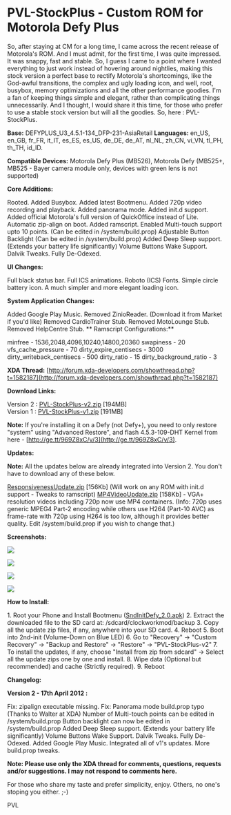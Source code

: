 # PVL-StockPlus - Custom ROM for Motorola Defy Plus

<!--[options]
name: PVL-StockPlus - Custom ROM for Motorola Defy Plus
date: 2012-04-05T00:00:00.000Z
url: 2012/04/pvl-stockplus-custom-rom-for-motorola_05.html
tags: []
-->

So, after staying at CM for a long time, I came across the recent release of Motorola's ROM. And I must admit, for the first time, I was quite impressed. It was snappy, fast and stable. So, I guess I came to a point where I wanted everything to just work instead of hovering around nightlies, making this stock version a perfect base to rectify Motorola's shortcomings, like the God-awful transitions, the complex and ugly loading icon, and well, root, busybox, memory optimizations and all the other performance goodies. I'm a fan of keeping things simple and elegant, rather than complicating things unnecessarily. And I thought, I would share it this time, for those who prefer to use a stable stock version but will all the goodies. So, here : PVL-StockPlus.

**Base:** DEFYPLUS_U3_4.5.1-134_DFP-231-AsiaRetail
**Languages:** en_US, en_GB, fr_FR, it_IT, es_ES, es_US, de_DE, de_AT, nl_NL, zh_CN, vi_VN, tl_PH, th_TH, id_ID.

**Compatible Devices:** Motorola Defy Plus (MB526), Motorola Defy (MB525+, MB525 - Bayer camera module only, devices with green lens is not supported)

**Core Additions:**

Rooted.
Added Busybox.
Added latest Bootmenu.
Added 720p video recording and playback.
Added panorama mode.
Added init.d support.
Added official Motorola's full version of QuickOffice instead of Lite.
Automatic zip-align on boot.
Added ramscript.
Enabled Multi-touch support upto 10 points. (Can be edited in /system/build.prop)
Adjustable Button Backlight (Can be edited in /system/build.prop)
Added Deep Sleep support. (Extends your battery life significantly)
Volume Buttons Wake Support.
Dalvik Tweaks.
Fully De-Odexed.

**UI Changes:**

Full black status bar.
Full ICS animations.
Roboto (ICS) Fonts.
Simple circle battery icon.
A much simpler and more elegant loading icon.

**System Application Changes:**

Added Google Play Music.
Removed ZinioReader. (Download it from Market if you'd like)
Removed CardioTrainer Stub.
Removed MotoLounge Stub.
Removed HelpCentre Stub.
**
Ramscript Configurations:**

minfree - 1536,2048,4096,10240,14800,20360
swapiness - 20
vfs_cache_pressure - 70
dirty_expire_centisecs - 3000
dirty_writeback_centisecs - 500
dirty_ratio - 15
dirty_background_ratio - 3

**XDA Thread:** [http://forum.xda-developers.com/showthread.php?t=1582187](http://forum.xda-developers.com/showthread.php?t=1582187)

**Download Links:**

Version 2 : [PVL-StockPlus-v2.zip](http://www.mediafire.com/download.php?t7v2wl8l22x722a) [194MB]  
Version 1 : [PVL-StockPlus-v1.zip](http://www.mediafire.com/?l6knpemg37znl8b) [191MB]  

**Note:** If you're installing it on a Defy (not Defy+), you need to only restore "system" using "Advanced Restore", and flash 4.5.3-109-DHT Kernel from here - [http://ge.tt/969Z8xC/v/3](http://ge.tt/969Z8xC/v/3).  

**Updates:**

**Note:** All the updates below are already integrated into Version 2\. You don't have to download any of these below.

[ResponsivenessUpdate.zip](http://www.mediafire.com/?tb605505kdttbd0) [156Kb] (Will work on any ROM with init.d support - Tweaks to ramscript)
[MP4VideoUpdate.zip](http://www.mediafire.com/?4n6u3b7o8a1sk55) [158Kb] - VGA+ resolution videos including 720p now use MP4 containers. (Info: 720p uses generic MPEG4 Part-2 encoding while others use H264 (Part-10 AVC) as frame-rate with 720p using H264 is too low, although it provides better quality. Edit /system/build.prop if you wish to change that.)

**Screenshots:**


[![](http://3.bp.blogspot.com/-_uIDBm9ReK0/T3y5llUcL4I/AAAAAAAAAIg/dLcS8y8h1Lc/s320/Screenshot1.jpg)](http://3.bp.blogspot.com/-_uIDBm9ReK0/T3y5llUcL4I/AAAAAAAAAIg/dLcS8y8h1Lc/s1600/Screenshot1.jpg)

[![](http://2.bp.blogspot.com/-2SO1pSNyAuo/T3y5nUf2QNI/AAAAAAAAAIo/IH-1OA2Jn9s/s320/Screenshot2.png)](http://2.bp.blogspot.com/-2SO1pSNyAuo/T3y5nUf2QNI/AAAAAAAAAIo/IH-1OA2Jn9s/s1600/Screenshot2.png)

[![](http://3.bp.blogspot.com/--4RgtNQRnMY/T3y5o8upjrI/AAAAAAAAAIw/ECc7-E0q2go/s320/Screenshot3.png)](http://3.bp.blogspot.com/--4RgtNQRnMY/T3y5o8upjrI/AAAAAAAAAIw/ECc7-E0q2go/s1600/Screenshot3.png)

[![](http://2.bp.blogspot.com/-Nw0A4u00yUM/T3zi8P5P5QI/AAAAAAAAAI8/wa23Bj2mo_0/s320/Screenshot4.png)](http://2.bp.blogspot.com/-Nw0A4u00yUM/T3zi8P5P5QI/AAAAAAAAAI8/wa23Bj2mo_0/s1600/Screenshot4.png)

**How to Install:**

1\. Root your Phone and Install Bootmenu ([SndInitDefy_2.0.apk](http://forum.xda-developers.com/attachment.php?attachmentid=792601&d=1322064151))
2\. Extract the downloaded file to the SD card at: /sdcard/clockworkmod/backup
3\. Copy all the update zip files, if any, anywhere into your SD card.
4\. Reboot
5\. Boot into 2nd-init (Volume-Down on Blue LED)
6\. Go to "Recovery" -> "Custom Recovery" -> "Backup and Restore" -> "Restore" -> "PVL-StockPlus-v2"
7\. To install the updates, if any, choose "Install from zip from sdcard" -> Select all the update zips one by one and install.
8\. Wipe data (Optional but recommended) and cache (Strictly required).
9\. Reboot

**Changelog:**

**Version 2 - 17th April 2012 :**

Fix: zipalign executable missing.
Fix: Panorama mode build.prop typo (Thanks to Walter at XDA)
Number of Multi-touch points can be edited in /system/build.prop
Button backlight can now be edited in /system/build.prop
Added Deep Sleep support. (Extends your battery life significantly)
Volume Buttons Wake Support.
Dalvik Tweaks.
Fully De-Odexed.
Added Google Play Music.
Integrated all of v1's updates.
More build.prop tweaks.

**Note: Please use only the XDA thread for comments, questions, requests and/or suggestions. I may not respond to comments here.**

For those who share my taste and prefer simplicity, enjoy. Others, no one's stoping you either. ;-)

PVL
